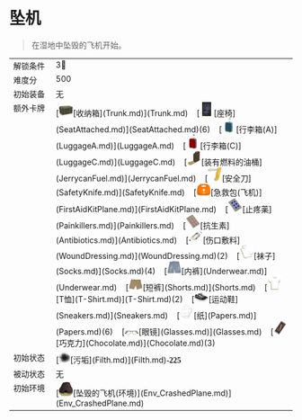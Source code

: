 # 坠机  
> 在湿地中坠毁的飞机开始。  
  
<style>
        .table4786 th,td{
            text-align:left;
            vertical-align:top;
        }
        </style><table class="table table-bordered table4786" data-toggle="table"  data-show-header="false"><thead style="display:none"><tr ><th  style="width:15%;"  >名称</th><th  style=""  >值</th></tr></thead><tr ><td  style="width:15%;"  >解锁条件</td><td  style=""  >3🌙</td></tr><tr ><td  style="width:15%;"  >难度分</td><td  style=""  >500</td></tr><tr ><td  style="width:15%;"  >初始装备</td><td  style=""  >无</td></tr><tr ><td  style="width:15%;"  >额外卡牌</td><td  style=""  >[<div style="width:25px;display:inline-block;text-align:center"><img decoding="async" src="../wiki/Sprite/Trunk.png" href="a.md" style="max-width:25px;max-height:25px;"></div>[收纳箱](Trunk.md)](Trunk.md)&nbsp;&nbsp;&nbsp;&nbsp;[<div style="width:25px;display:inline-block;text-align:center"><img decoding="async" src="../wiki/Sprite/SeatAttached.png" href="a.md" style="max-width:25px;max-height:25px;"></div>[座椅](SeatAttached.md)](SeatAttached.md)(6)&nbsp;&nbsp;&nbsp;&nbsp;[<div style="width:25px;display:inline-block;text-align:center"><img decoding="async" src="../wiki/Sprite/LuggageBlue.png" href="a.md" style="max-width:25px;max-height:25px;"></div>[行李箱(A)](LuggageA.md)](LuggageA.md)&nbsp;&nbsp;&nbsp;&nbsp;[<div style="width:25px;display:inline-block;text-align:center"><img decoding="async" src="../wiki/Sprite/LuggageRed.png" href="a.md" style="max-width:25px;max-height:25px;"></div>[行李箱(C)](LuggageC.md)](LuggageC.md)&nbsp;&nbsp;&nbsp;&nbsp;[<div style="width:25px;display:inline-block;text-align:center"><img decoding="async" src="../wiki/Sprite/Jerrycan.png" href="a.md" style="max-width:25px;max-height:25px;"></div>[装有燃料的油桶](JerrycanFuel.md)](JerrycanFuel.md)&nbsp;&nbsp;&nbsp;&nbsp;[<div style="width:25px;display:inline-block;text-align:center"><img decoding="async" src="../wiki/Sprite/SafetyKnife.png" href="a.md" style="max-width:25px;max-height:25px;"></div>[安全刀](SafetyKnife.md)](SafetyKnife.md)&nbsp;&nbsp;&nbsp;&nbsp;[<div style="width:25px;display:inline-block;text-align:center"><img decoding="async" src="../wiki/Sprite/FirstAidKit.png" href="a.md" style="max-width:25px;max-height:25px;"></div>[急救包(飞机)](FirstAidKitPlane.md)](FirstAidKitPlane.md)&nbsp;&nbsp;&nbsp;&nbsp;[<div style="width:25px;display:inline-block;text-align:center"><img decoding="async" src="../wiki/Sprite/Painkillers.png" href="a.md" style="max-width:25px;max-height:25px;"></div>[止‍疼薬](Painkillers.md)](Painkillers.md)&nbsp;&nbsp;&nbsp;&nbsp;[<div style="width:25px;display:inline-block;text-align:center"><img decoding="async" src="../wiki/Sprite/Antibiotics.png" href="a.md" style="max-width:25px;max-height:25px;"></div>[抗生素](Antibiotics.md)](Antibiotics.md)&nbsp;&nbsp;&nbsp;&nbsp;[<div style="width:25px;display:inline-block;text-align:center"><img decoding="async" src="../wiki/Sprite/Dressing.png" href="a.md" style="max-width:25px;max-height:25px;"></div>[伤口敷料](WoundDressing.md)](WoundDressing.md)(2)&nbsp;&nbsp;&nbsp;&nbsp;[<div style="width:25px;display:inline-block;text-align:center"><img decoding="async" src="../wiki/Sprite/Sock.png" href="a.md" style="max-width:25px;max-height:25px;"></div>[袜子](Socks.md)](Socks.md)(4)&nbsp;&nbsp;&nbsp;&nbsp;[<div style="width:25px;display:inline-block;text-align:center"><img decoding="async" src="../wiki/Sprite/Underwear.png" href="a.md" style="max-width:25px;max-height:25px;"></div>[内裤](Underwear.md)](Underwear.md)&nbsp;&nbsp;&nbsp;&nbsp;[<div style="width:25px;display:inline-block;text-align:center"><img decoding="async" src="../wiki/Sprite/Shorts.png" href="a.md" style="max-width:25px;max-height:25px;"></div>[短裤](Shorts.md)](Shorts.md)&nbsp;&nbsp;&nbsp;&nbsp;[<div style="width:25px;display:inline-block;text-align:center"><img decoding="async" src="../wiki/Sprite/Shirt.png" href="a.md" style="max-width:25px;max-height:25px;"></div>[T恤](T-Shirt.md)](T-Shirt.md)(2)&nbsp;&nbsp;&nbsp;&nbsp;[<div style="width:25px;display:inline-block;text-align:center"><img decoding="async" src="../wiki/Sprite/Sneakers.png" href="a.md" style="max-width:25px;max-height:25px;"></div>[运动鞋](Sneakers.md)](Sneakers.md)&nbsp;&nbsp;&nbsp;&nbsp;[<div style="width:25px;display:inline-block;text-align:center"><img decoding="async" src="../wiki/Sprite/Papers.png" href="a.md" style="max-width:25px;max-height:25px;"></div>[纸](Papers.md)](Papers.md)(6)&nbsp;&nbsp;&nbsp;&nbsp;[<div style="width:25px;display:inline-block;text-align:center"><img decoding="async" src="../wiki/Sprite/Glasses.png" href="a.md" style="max-width:25px;max-height:25px;"></div>[眼镜](Glasses.md)](Glasses.md)&nbsp;&nbsp;&nbsp;&nbsp;[<div style="width:25px;display:inline-block;text-align:center"><img decoding="async" src="../wiki/Sprite/Chocolate.png" href="a.md" style="max-width:25px;max-height:25px;"></div>[巧克力](Chocolate.md)](Chocolate.md)(3)</td></tr><tr ><td  style="width:15%;"  >初始状态</td><td  style=""  >[<div style="width:20px;display:inline-block;text-align:center"><img decoding="async" src="../wiki/Sprite/Dirt3.png" href="a.md" style="max-width:20px;max-height:20px;"></div>[污垢](Filth.md)](Filth.md)<span style="font-family:ui-monospace"><b>-225</b></span></td></tr><tr ><td  style="width:15%;"  >被动状态</td><td  style=""  >无</td></tr><tr ><td  style="width:15%;"  >初始环境</td><td  style=""  >[<div style="width:25px;display:inline-block;text-align:center"><img decoding="async" src="../wiki/Sprite/Kiln.png" href="a.md" style="max-width:25px;max-height:25px;"></div>[坠毁的飞机(环境)](Env_CrashedPlane.md)](Env_CrashedPlane.md)</td></tr></tbody></table>  
  


<script>document.title="坠机 - 卡牌生存百科 Card Survival Wiki";</script>